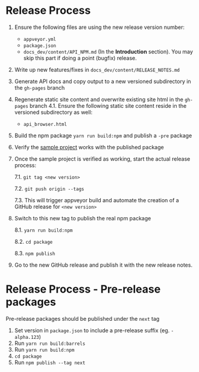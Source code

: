 Release Process
===============

1. Ensure the following files are using the new release version number:
   * `appveyor.yml`
   * `package.json`
   * `docs_dev/content/API_NPM.md` (In the **Introduction** section). You may skip this part if doing a point (bugfix) release.
2. Write up new features/fixes in `docs_dev/content/RELEASE_NOTES.md`
3. Generate API docs and copy output to a new versioned subdirectory in the `gh-pages` branch
4. Regenerate static site content and overwrite existing site html in the `gh-pages` branch
   4.1. Ensure the following static site content reside in the versioned subdirectory as well:
     * `api_browser.html`
5. Build the npm package `yarn run build:npm` and publish a `-pre` package
6. Verify the [sample project](https://github.com/jumpinjackie/mapguide-react-layout-example) works with the published package
7. Once the sample project is verified as working, start the actual release process:
   
   7.1. `git tag <new version>`
   
   7.2. `git push origin --tags`
   
   7.3. This will trigger appveyor build and automate the creation of a GitHub release for `<new version>`

8. Switch to this new tag to publish the real npm package

   8.1. `yarn run build:npm`

   8.2. `cd package`

   8.3. `npm publish`

9. Go to the new GitHub release and publish it with the new release notes.


Release Process - Pre-release packages
======================================

Pre-release packages should be published under the `next` tag

1. Set version in `package.json` to include a pre-release suffix (eg. `-alpha.123`)
2. Run `yarn run build:barrels`
3. Run `yarn run build:npm`
4. `cd package`
5. Run `npm publish --tag next`